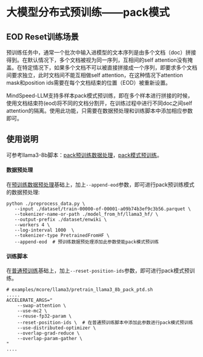 # 大模型分布式预训练——pack模式

## EOD Reset训练场景

预训练任务中，通常一个批次中输入进模型的文本序列是由多个文档（doc）拼接得到。在默认情况下，多个文档被视为同一序列，互相间的self attention没有掩盖。在特定情况下，如果多个文档不可以被直接拼接成一个序列，即要求多个文档间要求独立，此时文档间不能互相做self attention，在这种情况下attention mask和position ids需要在每个文档结束的位置（EOD）被重新设置。

MindSpeed-LLM支持多样本pack模式预训练，即在多个样本进行拼接的时候，使用文档结束符(eod)将不同的文档分割开，在训练过程中进行不同doc之间self attention的隔离。使用此功能，只需要在数据预处理和训练脚本中添加相应参数即可。

## 使用说明

可参考llama3-8b脚本：[pack预训练数据处理](../../../../examples/mcore/llama3/data_convert_llama3_pretrain_pack.sh)，[pack模式预训练](../../../../examples/mcore/llama3/pretrain_llama3_8b_pack_ptd.sh)。

#### 数据预处理

在[预训练数据预处理](pretrain_dataset.md)基础上，加上`--append-eod`参数，即可进行pack预训练模式的数据预处理:

```shell
python ./preprocess_data.py \
   --input ./dataset/train-00000-of-00001-a09b74b3ef9c3b56.parquet \
   --tokenizer-name-or-path ./model_from_hf/llama3_hf/ \
   --output-prefix ./dataset/enwiki \
   --workers 4 \
   --log-interval 1000  \
   --tokenizer-type PretrainedFromHF \
   --append-eod  # 预训练数据预处理添加此参数使能pack模式预训练
```

#### 训练脚本

在[普通预训练](pretrain.md)基础上，加上`--reset-position-ids`参数，即可进行pack模式预训练。

```shell
# examples/mcore/llama3/pretrain_llama3_8b_pack_ptd.sh
.....
ACCELERATE_ARGS="
    --swap-attention \
    --use-mc2 \
    --reuse-fp32-param \
    --reset-position-ids \  # 在普通预训练脚本中添加此参数进行pack模式预训练
    --use-distributed-optimizer \
    --overlap-grad-reduce \
    --overlap-param-gather \
"
....
```